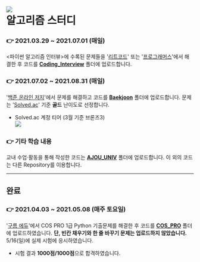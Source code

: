 ![](https://img.shields.io/badge/Latest%20Update%20:%2006/25-193440?style=flat-square&amp;logo=PyPy&amp;logoColor=white)    
알고리즘 스터디
====    
### 👉 2021.03.29 ~ 2021.07.01 (매일)
  <파이썬 알고리즘 인터뷰>에 수록된 문제들을 '[리트코드](https://leetcode.com)' 또는 '[프로그래머스](https://programmers.co.kr)'에서 해결한 후 코드를 **[Coding_Interview](Coding_Interview)** 폴더에 업로드합니다.    

    
    
### 👉 2021.07.02 ~ 2021.08.31 (매일)
  '[백준 온라인 저지](https://www.acmicpc.net/)'에서 문제를 해결하고 코드를 **[Baekjoon](Baekjoon)** 폴더에 업로드합니다. 문제는 '[Solved.ac](https://solved.ac/)' 기준 **골드** 난이도로 선정합니다.    
+ Solved.ac 계정 티어 (3월 기준 브론즈3)    
[![](http://mazassumnida.wtf/api/v2/generate_badge?boj=wjsalsrb5)](https://solved.ac/profile/wjsalsrb5)
    
    
    
### 👉 기타 학습 내용
 교내 수업·활동을 통해 작성한 코드는  **[AJOU_UNIV](AJOU_UNIV)** 폴더에 업로드합니다. 이 외의 코드는 다른 Repository를 이용합니다.
 
------------
 
## 완료
### 👉 2021.04.03 ~ 2021.05.08 (매주 토요일)
  '[구름 에듀](https://edu.goorm.io/lecture/17299/cos-pro-1%EA%B8%89-%EA%B8%B0%EC%B6%9C%EB%AC%B8%EC%A0%9C-python)'에서 COS PRO 1급 Python 기출문제를 해결한 후 코드를 **[COS_PRO](COS_PRO)** 폴더에 업로드하였습니다. **단, 빈칸 채우기와 한 줄 바꾸기 문제는 업로드하지 않았습니다.** 5/16(일)에 실제 시험에 응시하였습니다.     
+ 시험 결과 **1000점/1000점**으로 합격하였습니다.    
